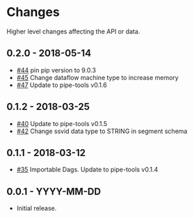 Changes
=======

Higher level changes affecting the API or data.

0.2.0 - 2018-05-14
------------------

* [#44](https://github.com/GlobalFishingWatch/pipe-segment/pull/44)
  pin pip version to 9.0.3
* [#45](https://github.com/GlobalFishingWatch/pipe-segment/pull/45)
  Change dataflow machine type to increase memory
* [#47](https://github.com/GlobalFishingWatch/pipe-segment/pull/47)
  Update to pipe-tools v0.1.6 


0.1.2 - 2018-03-25
------------------

* [#40](https://github.com/GlobalFishingWatch/pipe-segment/pull/40)
  Update to pipe-tools v0.1.5
* [#42](https://github.com/GlobalFishingWatch/pipe-segment/pull/42)
  Change ssvid data type to STRING in segment schema
  

0.1.1 - 2018-03-12
------------------

* [#35](https://github.com/GlobalFishingWatch/pipe-segment/pull/35)
  Importable Dags.  Update to pipe-tools v0.1.4


0.0.1 - YYYY-MM-DD
------------------

* Initial release.
